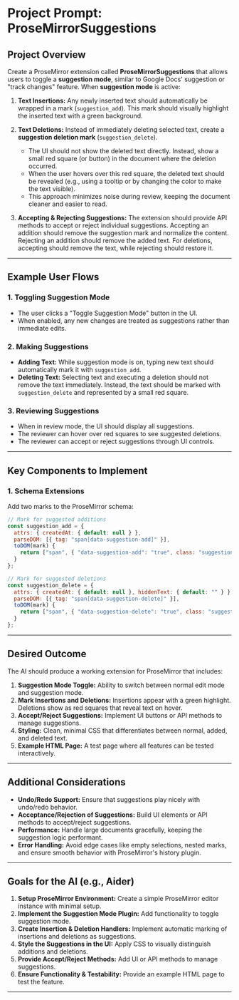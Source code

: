 # Project Prompt: ProseMirrorSuggestions

## Project Overview

Create a ProseMirror extension called **ProseMirrorSuggestions** that allows users to toggle a **suggestion mode**, similar to Google Docs' suggestion or "track changes" feature. When **suggestion mode** is active:

1. **Text Insertions:** Any newly inserted text should automatically be wrapped in a mark (`suggestion_add`). This mark should visually highlight the inserted text with a green background.

2. **Text Deletions:** Instead of immediately deleting selected text, create a **suggestion deletion mark** (`suggestion_delete`).

   - The UI should not show the deleted text directly. Instead, show a small red square (or button) in the document where the deletion occurred.
   - When the user hovers over this red square, the deleted text should be revealed (e.g., using a tooltip or by changing the color to make the text visible).
   - This approach minimizes noise during review, keeping the document cleaner and easier to read.

3. **Accepting & Rejecting Suggestions:** The extension should provide API methods to accept or reject individual suggestions. Accepting an addition should remove the suggestion mark and normalize the content. Rejecting an addition should remove the added text. For deletions, accepting should remove the text, while rejecting should restore it.

---

## Example User Flows

### 1. **Toggling Suggestion Mode**

- The user clicks a "Toggle Suggestion Mode" button in the UI.
- When enabled, any new changes are treated as suggestions rather than immediate edits.

### 2. **Making Suggestions**

- **Adding Text:** While suggestion mode is on, typing new text should automatically mark it with `suggestion_add`.
- **Deleting Text:** Selecting text and executing a deletion should not remove the text immediately. Instead, the text should be marked with `suggestion_delete` and represented by a small red square.

### 3. **Reviewing Suggestions**

- When in review mode, the UI should display all suggestions.
- The reviewer can hover over red squares to see suggested deletions.
- The reviewer can accept or reject suggestions through UI controls.

---

## Key Components to Implement

### 1. **Schema Extensions**

Add two marks to the ProseMirror schema:

```js
// Mark for suggested additions
const suggestion_add = {
  attrs: { createdAt: { default: null } },
  parseDOM: [{ tag: "span[data-suggestion-add]" }],
  toDOM(mark) {
    return ["span", { "data-suggestion-add": "true", class: "suggestion-add" }, 0];
  }
};

// Mark for suggested deletions
const suggestion_delete = {
  attrs: { createdAt: { default: null }, hiddenText: { default: "" } },
  parseDOM: [{ tag: "span[data-suggestion-delete]" }],
  toDOM(mark) {
    return ["span", { "data-suggestion-delete": "true", class: "suggestion-delete", "data-hidden-text": mark.attrs.hiddenText }, 0];
  }
};
```

---

## Desired Outcome

The AI should produce a working extension for ProseMirror that includes:

1. **Suggestion Mode Toggle:** Ability to switch between normal edit mode and suggestion mode.
2. **Mark Insertions and Deletions:** Insertions appear with a green highlight. Deletions show as red squares that reveal text on hover.
3. **Accept/Reject Suggestions:** Implement UI buttons or API methods to manage suggestions.
4. **Styling:** Clean, minimal CSS that differentiates between normal, added, and deleted text.
5. **Example HTML Page:** A test page where all features can be tested interactively.

---

## Additional Considerations

- **Undo/Redo Support:** Ensure that suggestions play nicely with undo/redo behavior.
- **Acceptance/Rejection of Suggestions:** Build UI elements or API methods to accept/reject suggestions.
- **Performance:** Handle large documents gracefully, keeping the suggestion logic performant.
- **Error Handling:** Avoid edge cases like empty selections, nested marks, and ensure smooth behavior with ProseMirror's history plugin.

---

## Goals for the AI (e.g., Aider)

1. **Setup ProseMirror Environment:** Create a simple ProseMirror editor instance with minimal setup.
2. **Implement the Suggestion Mode Plugin:** Add functionality to toggle suggestion mode.
3. **Create Insertion & Deletion Handlers:** Implement automatic marking of insertions and deletions as suggestions.
4. **Style the Suggestions in the UI:** Apply CSS to visually distinguish additions and deletions.
5. **Provide Accept/Reject Methods:** Add UI or API methods to manage suggestions.
6. **Ensure Functionality & Testability:** Provide an example HTML page to test the feature.

---

